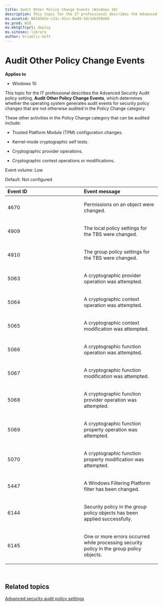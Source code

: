 ```yaml
---
title: Audit Other Policy Change Events (Windows 10)
description: This topic for the IT professional describes the Advanced Security Audit policy setting, Audit Other Policy Change Events, which determines whether the operating system generates audit events for security policy changes that are not otherwise audited in the Policy Change category.
ms.assetid: 8618502e-c21c-41cc-8a49-3dc1eb359e60
ms.prod: W10
ms.mktglfcycl: deploy
ms.sitesec: library
author: brianlic-msft
---
```


# Audit Other Policy Change Events


**Applies to**

-   Windows 10

This topic for the IT professional describes the Advanced Security Audit policy setting, **Audit Other Policy Change Events**, which determines whether the operating system generates audit events for security policy changes that are not otherwise audited in the Policy Change category.

These other activities in the Policy Change category that can be audited include:

-   Trusted Platform Module (TPM) configuration changes.

-   Kernel-mode cryptographic self tests.

-   Cryptographic provider operations.

-   Cryptographic context operations or modifications.

Event volume: Low

Default: Not configured

<table>
<colgroup>
<col width="50%" />
<col width="50%" />
</colgroup>
<thead>
<tr class="header">
<th align="left">Event ID</th>
<th align="left">Event message</th>
</tr>
</thead>
<tbody>
<tr class="odd">
<td align="left"><p>4670</p></td>
<td align="left"><p>Permissions on an object were changed.</p></td>
</tr>
<tr class="even">
<td align="left"><p>4909</p></td>
<td align="left"><p>The local policy settings for the TBS were changed.</p></td>
</tr>
<tr class="odd">
<td align="left"><p>4910</p></td>
<td align="left"><p>The group policy settings for the TBS were changed.</p></td>
</tr>
<tr class="even">
<td align="left"><p>5063</p></td>
<td align="left"><p>A cryptographic provider operation was attempted.</p></td>
</tr>
<tr class="odd">
<td align="left"><p>5064</p></td>
<td align="left"><p>A cryptographic context operation was attempted.</p></td>
</tr>
<tr class="even">
<td align="left"><p>5065</p></td>
<td align="left"><p>A cryptographic context modification was attempted.</p></td>
</tr>
<tr class="odd">
<td align="left"><p>5066</p></td>
<td align="left"><p>A cryptographic function operation was attempted.</p></td>
</tr>
<tr class="even">
<td align="left"><p>5067</p></td>
<td align="left"><p>A cryptographic function modification was attempted.</p></td>
</tr>
<tr class="odd">
<td align="left"><p>5068</p></td>
<td align="left"><p>A cryptographic function provider operation was attempted.</p></td>
</tr>
<tr class="even">
<td align="left"><p>5069</p></td>
<td align="left"><p>A cryptographic function property operation was attempted.</p></td>
</tr>
<tr class="odd">
<td align="left"><p>5070</p></td>
<td align="left"><p>A cryptographic function property modification was attempted.</p></td>
</tr>
<tr class="even">
<td align="left"><p>5447</p></td>
<td align="left"><p>A Windows Filtering Platform filter has been changed.</p></td>
</tr>
<tr class="odd">
<td align="left"><p>6144</p></td>
<td align="left"><p>Security policy in the group policy objects has been applied successfully.</p></td>
</tr>
<tr class="even">
<td align="left"><p>6145</p></td>
<td align="left"><p>One or more errors occurred while processing security policy in the group policy objects.</p></td>
</tr>
</tbody>
</table>

 

## Related topics


[Advanced security audit policy settings](advanced-security-audit-policy-settings.md)

 

 





